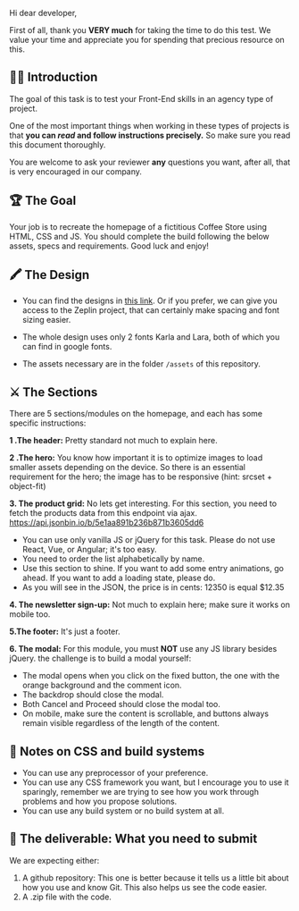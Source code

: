 Hi dear developer,

First of all, thank you **VERY much** for taking the time to do this test. We value your time and appreciate you for spending that precious resource on this.

## 🙇‍♂️ Introduction
The goal of this task is to test your Front-End skills in an agency type of project.

One of the most important things when working in these types of projects is that **you can *read* and follow instructions precisely.** So make sure you read this document thoroughly.

You are welcome to ask your reviewer **any** questions you want, after all, that is very encouraged in our company.

## 🏆 The Goal
Your job is to recreate the homepage of a fictitious Coffee Store using HTML, CSS and JS. You should complete the build following the below assets, specs and requirements. Good luck and enjoy!

## 🖍 The Design
* You can find the designs in [this link](https://scene.zeplin.io/project/5e1ab424f523ba7ad53ff01f). Or if you prefer, we can give you access to the Zeplin project, that can certainly make spacing and font sizing easier. 

* The whole design uses only 2 fonts Karla and Lara, both of which you can find in google fonts.
* The assets necessary are in the folder `/assets` of this repository.

## ⚔️ The Sections
There are 5 sections/modules on the homepage, and each has some specific instructions:

**1 .The header:** Pretty standard not much to explain here.

**2 .The hero:** You know how important it is to optimize images to load smaller assets depending on the device. So there is an essential requirement for the hero; the image has to be responsive (hint: srcset + object-fit)

**3. The product grid:** No lets get interesting. For this section, you need to fetch the products data from this endpoint via ajax. 
https://api.jsonbin.io/b/5e1aa891b236b871b3605dd6 

* You can use only vanilla JS or jQuery for this task. Please do not use React, Vue, or Angular; it's too easy.
* You need to order the list alphabetically by name.
* Use this section to shine. If you want to add some entry animations, go ahead. If you want to add a loading state, please do.
* As you will see in the JSON, the price is in cents: 12350 is equal $12.35

**4. The newsletter sign-up:** Not much to explain here; make sure it works on mobile too.

**5.The footer:** It's just a footer.

**6. The modal:** For this module, you must **NOT** use any JS library besides jQuery. the challenge is to build a modal yourself:

* The modal opens when you click on the fixed button, the one with the  orange background and the comment icon.
* The backdrop should close the modal.
* Both Cancel and Proceed should close the modal too.
* On mobile, make sure the content is scrollable, and buttons always remain visible regardless of the length of the content.

## 🌈 Notes on CSS and build systems
* You can use any preprocessor of your preference.
* You can use any CSS framework you want, but I encourage you to use it sparingly, remember we are trying to see how you work through problems and how you propose solutions.
* You can use any build system or no build system at all.

## 💎 The deliverable: What you need to submit
We are expecting either: 
1. A github repository: This one is better because it tells us a little bit about how you use and know Git. This also helps us see the code easier.
2. A .zip file with the code.
